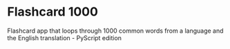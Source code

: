# Flashcard 1000

Flashcard app that loops through 1000 common words from a language and the English translation - PyScript edition
